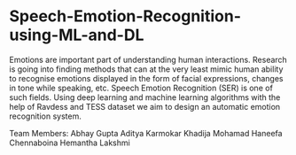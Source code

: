 # Speech-Emotion-Recognition-using-ML-and-DL
Emotions are important part of understanding human interactions. Research is going into finding methods that can at the very least mimic human ability to recognise emotions displayed in the form of facial expressions, changes in tone while speaking, etc. Speech Emotion Recognition (SER) is one of such fields. Using deep learning and machine learning algorithms with the help of Ravdess and TESS dataset we aim to design an automatic emotion recognition system.

Team Members:
Abhay Gupta
Aditya Karmokar
Khadija Mohamad Haneefa 
Chennaboina Hemantha Lakshmi

